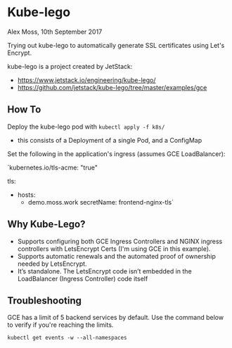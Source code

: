 
# Kube-lego

Alex Moss, 10th September 2017

Trying out kube-lego to automatically generate SSL certificates using Let's Encrypt.

kube-lego is a project created by JetStack:
- https://www.jetstack.io/engineering/kube-lego/
- https://github.com/jetstack/kube-lego/tree/master/examples/gce

## How To

Deploy the kube-lego pod with `kubectl apply -f k8s/`
- this consists of a Deployment of a single Pod, and a ConfigMap

Set the following in the application's ingress (assumes GCE LoadBalancer):

  `kubernetes.io/tls-acme: "true"

  tls:
  - hosts:
    - demo.moss.work
    secretName: frontend-nginx-tls`

## Why Kube-Lego?

- Supports configuring both GCE Ingress Controllers and NGINX ingress controllers with LetsEncrypt Certs (I'm using GCE in this example).
- Supports automatic renewals and the automated proof of ownership needed by LetsEncrypt.
- It’s standalone. The LetsEncrypt code isn’t embedded in the LoadBalancer (Ingress Controller) code itself

## Troubleshooting

GCE has a limit of 5 backend services by default. Use the command below to verify if you're reaching the limits.

  `kubectl get events -w --all-namespaces`
